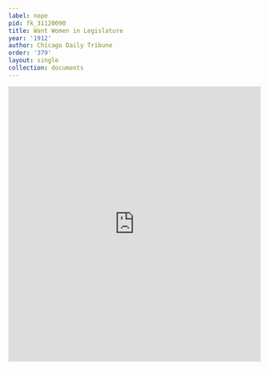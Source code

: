 ```yaml
---
label: nope
pid: fk_31120090
title: Want Women in Legislature
year: '1912'
author: Chicago Daily Tribune
order: '379'
layout: single
collection: documents
---
```

<iframe src="https://northwestern.app.box.com/embed/s/ujzemp4myf663wykd35hm51gonoeds7n?sortColumn=date&view=list" width="100%" height="550" frameborder="0" allowfullscreen webkitallowfullscreen msallowfullscreen></iframe>

